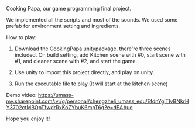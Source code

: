 Cooking Papa, our game programming final project.

We implemented all the scripts and most of the sounds. We used some prefab for environment setting and ingredients.




How to play:

1. Download the CookingPapa unitypackage, there're three scenes included. On build setting, add Kitchen scene with #0, start scene with #1, and cleaner scene with #2, and start the game.

2. Use unity to import this project directly, and play on unity.

3. Run the executable file to play.(It will start at the kitchen scene)



Demo video:
https://umass-my.sharepoint.com/:v:/g/personal/chengzheli_umass_edu/EfdnYgiTIvBNkrHY3702ctMBOpTfwdrRxKoZYbuK6mpT6g?e=dEAAue




Hope you enjoy it!
